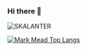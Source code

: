 ### Hi there 👋


![SKALANTER](https://pbs.twimg.com/profile_banners/320268917/1612536281/1500x500)

[![Mark Mead Top Langs](https://github-readme-stats.vercel.app/api/top-langs/?username=skalanter&layout=compact&theme=dark)](https://github.com/anuraghazra/github-readme-stats)

<!--
**skalanter/skalanter** is a ✨ _special_ ✨ repository because its `README.md` (this file) appears on your GitHub profile.

Here are some ideas to get you started:

- 🔭 I’m currently working on ...
- 🌱 I’m currently learning ...
- 👯 I’m looking to collaborate on ...
- 🤔 I’m looking for help with ...
- 💬 Ask me about ...
- 📫 How to reach me: ...
- 😄 Pronouns: ...
- ⚡ Fun fact: ...
-->
